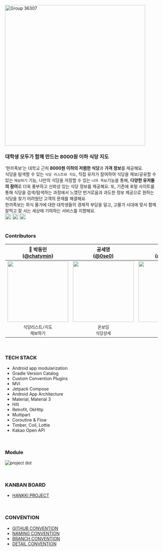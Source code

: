 <img width="462" alt="Group 36307" src="https://github.com/user-attachments/assets/7c6ae97a-6d8b-4ae3-a576-13fab4437514">

### **대학생 모두가 함께 만드는 8000원 이하 식당 지도**   
‘한끼족보’는 대학교 근처 **8000원 이하의 저렴한 식당**과 **가격 정보**를 제공해요.   
식당을 탐색할 수 있는 `식당 리스트와 지도`, 직접 유저가 참여하여 식당을 제보/공유할 수 있는 `제보하기` 기능, 나만의 식당을 저장할 수 있는 `나의 족보`기능을 통해, **다양한 유저들의 참여**로 더욱 풍부하고 신뢰성 있는 식당 정보를 제공해요. 또, 기존에 포털 사이트를 통해 식당을 검색/탐색하는 과정에서 느꼈던 번거로움과 과도한 정보 제공으로 원하는 식당을 찾기 어려웠던 고객의 문제를 해결해요.  
한끼족보는 외식 물가에 대한 대학생들의 경제적 부담을 덜고, 고물가 시대에 맞서 함께 잘먹고 잘 사는 세상에 기여하는 서비스를 지향해요.  
<img height="20px" src="https://img.shields.io/badge/Android-3DDC84?style=flat-square&logo=android&logoColor=white"/> <img height="20px" src="https://img.shields.io/badge/Kotlin 2.0-7F52FF?style=for-the-badge&logo=Kotlin&logoColor=white"> <img height="20px" src="https://img.shields.io/badge/Jetpack Compose-4285F4?style=for-the-badge&logo=jetpackcompose&logoColor=white">
<br>
<br>

### Contributors
|👑 박동민<br/>([@chatymin](https://github.com/chattymin)) | 공세영<br/>([@0se0](https://github.com/0se0)) | 송혜음<br/>([@hyeeum](https://github.com/hyeeum)) |
|:---------------------------------------------------------------------------------------------------------------------------:|:---------------------------------------------------------------------------------------------------------------------------:|:---------------------------------------------------------------------------------------------------------------------------:|
| <img width="200px" src="https://github.com/user-attachments/assets/99d26857-f29c-4ebc-ae85-0fbcb209f3fc"/> | <img width="200px" src="https://github.com/user-attachments/assets/7d326a28-baaf-43b2-9463-dfe77eacde84"/> | <img width="200px" src="https://github.com/user-attachments/assets/fb4e3fe9-c91b-47cc-ad63-629b85508e8f"/> |
|`식당리스트/지도`<br/>`제보하기` | `온보딩`<br/>`식당상세` | `마이페이지`<br/>`식당족보` |
<br>

### TECH STACK
- Android app modularization
- Gradle Version Catalog
- Custom Convention Plugins
- MVI
- Jetpack Compose
- Android App Architecture
- Material, Material 3
- Hilt
- Retrofit, OkHttp
- Multipart
- Coroutine & Flow
- Timber, Coil, Lottie
- Kakao Open API
<br>

### **Module**
![project dot](https://github.com/user-attachments/assets/8626cdd6-361a-42c7-a383-191a7a44c871)

<br>   

### KANBAN BOARD
- [HANKKI PROJECT](https://github.com/orgs/Team-Hankki/projects/1)
<br>  

### CONVENTION
- [GITHUB CONVENTION](https://github.com/Team-Hankki/hankki-android/wiki/%08Git-Convention)
- [NAMING CONVENTION](https://www.notion.so/goinggoing/Naming-Convention-8ff5cb317e31404aa23d5729473e5b5b?pvs=4](https://github.com/Team-Hankki/hankki-android/wiki/Naming-Conventiion))
- [BRANCH CONVENTION](https://www.notion.so/goinggoing/Packaging-Convention-c390c0a561cf4b469bfac2da58ebf445?pvs=4](https://github.com/Team-Hankki/hankki-android/wiki/Git-Branch-Strategy))
- [DETAIL CONVENTION](https://github.com/Team-Hankki/hankki-android/wiki/Coding-Detail-Convention)
<br>


